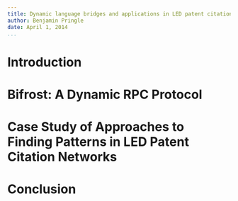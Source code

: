 ```yaml
---
title: Dynamic language bridges and applications in LED patent citation analysis
author: Benjamin Pringle
date: April 1, 2014
...
```


# Introduction

# Bifrost: A Dynamic RPC Protocol

# Case Study of Approaches to Finding Patterns in LED Patent Citation Networks

# Conclusion
